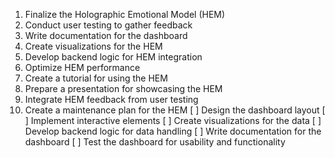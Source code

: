 1. Finalize the Holographic Emotional Model (HEM)
2. Conduct user testing to gather feedback
3. Write documentation for the dashboard
4. Create visualizations for the HEM
5. Develop backend logic for HEM integration
6. Optimize HEM performance
7. Create a tutorial for using the HEM
8. Prepare a presentation for showcasing the HEM
9. Integrate HEM feedback from user testing
10. Create a maintenance plan for the HEM
[ ] Design the dashboard layout
[ ] Implement interactive elements
[ ] Create visualizations for the data
[ ] Develop backend logic for data handling
[ ] Write documentation for the dashboard
[ ] Test the dashboard for usability and functionality